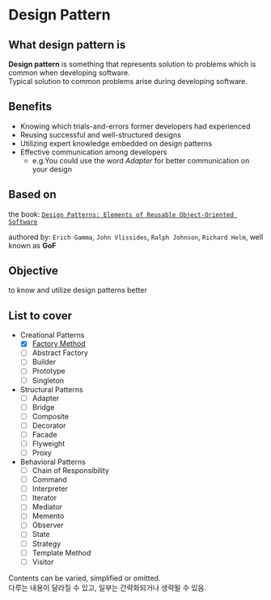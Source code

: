 # Design Pattern

## What design pattern is

**Design pattern** is something that represents solution to problems which is common when developing software.<br>
Typical solution to common problems arise during developing software.

## Benefits
- Knowing which trials-and-errors former developers had experienced
- Reusing successful and well-structured designs
- Utilizing expert knowledge embedded on design patterns
- Effective communication among developers
  - e.g.You could use the word _Adapter_ for better communication on your design
  
## Based on
the book: [`Design Patterns: Elements of Reusable Object-Oriented Software`](http://www.yes24.com/Product/Goods/200592)

authored by: `Erich Gamma`, `John Vlissides`, `Ralph Johnson`, `Richard Helm`, well known as **GoF**

## Objective
to know and utilize design patterns better<br>

## List to cover
- Creational Patterns
  - [x] [Factory Method](src/creational/factorymethod)
  - [ ] Abstract Factory
  - [ ] Builder
  - [ ] Prototype
  - [ ] Singleton
- Structural Patterns
  - [ ] Adapter
  - [ ] Bridge
  - [ ] Composite
  - [ ] Decorator
  - [ ] Facade
  - [ ] Flyweight
  - [ ] Proxy
- Behavioral Patterns
  - [ ] Chain of Responsibility
  - [ ] Command
  - [ ] Interpreter
  - [ ] Iterator
  - [ ] Mediator
  - [ ] Memento
  - [ ] Observer
  - [ ] State
  - [ ] Strategy
  - [ ] Template Method
  - [ ] Visitor

Contents can be varied, simplified or omitted.<br>
다루는 내용이 달라질 수 있고, 일부는 간략화되거나 생략될 수 있음.